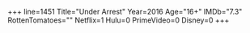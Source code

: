 +++
line=1451
Title="Under Arrest"
Year=2016
Age="16+"
IMDb="7.3"
RottenTomatoes=""
Netflix=1
Hulu=0
PrimeVideo=0
Disney=0
+++

